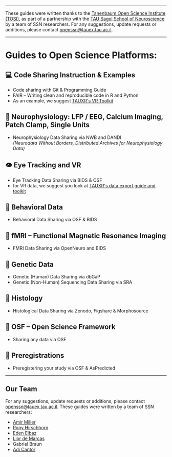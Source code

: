 
---

These guides were written thanks to the [Tanenbaum Open Science Institute (TOSI)](https://www.mcgill.ca/neuro/open-science/tanenbaum-open-science-institute-tosi), as part of a partnership with the [TAU Sagol School of Neuroscience](https://en-sagol.tau.ac.il/open-science) by a team of SSN researchers. For any suggestions, update requests or additions, please contact openssn@tauex.tau.ac.il.

---

# Guides to Open Science Platforms:

## 💻 Code Sharing Instruction & Examples

- Code sharing with Git & Programming Guide  
- FAIR – Writing clean and reproducible code in R and Python
- As an example, we suggest [TAUXR's VR Toolkit](https://github.com/TAU-XR/TAUXR-Research-Template) 

## 🧠 Neurophysiology: LFP / EEG, Calcium Imaging, Patch Clamp, Single Units

- Neurophysiology Data Sharing via NWB and DANDI  
  *(Neurodata Without Borders, Distributed Archives for Neurophysiology Data)*

## 👁️ Eye Tracking and VR

- Eye Tracking Data Sharing via BIDS & OSF
- for VR data, we suggest you look at [TAUXR's data export guide and toolkit](https://github.com/TAU-XR/TAUXR-Research-Template/blob/main/Docs/View%20Exported%20Data.md)

## 🧍 Behavioral Data

- Behavioral Data Sharing via OSF & BIDS

## 🧲 fMRI – Functional Magnetic Resonance Imaging

- FMRI Data Sharing via OpenNeuro and BIDS

## 🧬 Genetic Data

- Genetic (Human) Data Sharing via dbGaP  
- Genetic (Non-Human) Sequencing Data Sharing via SRA

## 🧫 Histology

- Histological Data Sharing via Zenodo, Figshare & Morphosource

## 📁 OSF – Open Science Framework

- Sharing any data via OSF

## 📝 Preregistrations

- Preregistering your study via OSF & AsPredicted

---

## Our Team

For any suggestions, update requests or additions, please contact openssn@tauex.tau.ac.il.
These guides were written by a team of SSN researchers:

- [Amir Miller](https://www.linkedin.com/in/amir-miller-276286318/)
- [Rony Hirschhorn](https://www.linkedin.com/in/rony-hirschhorn/)  
- [Eden Elbaz](https://www.linkedin.com/in/eden-elbaz-5699bb1b5/)  
- [Lior de Marcas](https://github.com/Liordemarcas)
- Gabriel Braun
- [Adi Cantor](https://www.linkedin.com/in/adi-cantor-b959b1213/)
